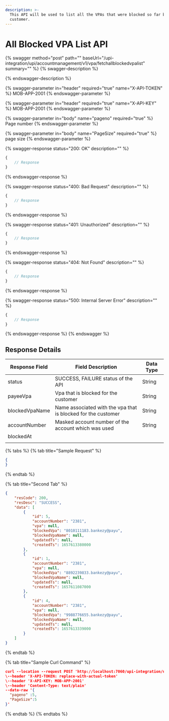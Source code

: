 ```yaml
---
description: >-
  This API will be used to list all the VPAs that were blocked so far by the
  customer.
---
```


# All Blocked VPA List API

{% swagger method="post" path="" baseUrl="/upi-integration/upi/accountmanagement/v1/vpa/fetchallblockedvpalist" summary="" %}
{% swagger-description %}

{% endswagger-description %}

{% swagger-parameter in="header" required="true" name="X-API-TOKEN" %}
MOB-APP-2001
{% endswagger-parameter %}

{% swagger-parameter in="header" required="true" name="X-API-KEY" %}
MOB-APP-2001
{% endswagger-parameter %}

{% swagger-parameter in="body" name="pageno" required="true" %}
Page number
{% endswagger-parameter %}

{% swagger-parameter in="body" name="PageSize" required="true" %}
page size
{% endswagger-parameter %}

{% swagger-response status="200: OK" description="" %}
```javascript
{
    // Response
}
```
{% endswagger-response %}

{% swagger-response status="400: Bad Request" description="" %}
```javascript
{
    // Response
}
```
{% endswagger-response %}

{% swagger-response status="401: Unauthorized" description="" %}
```javascript
{
    // Response
}
```
{% endswagger-response %}

{% swagger-response status="404: Not Found" description="" %}
```javascript
{
    // Response
}
```
{% endswagger-response %}

{% swagger-response status="500: Internal Server Error" description="" %}
```javascript
{
    // Response
}
```
{% endswagger-response %}
{% endswagger %}

## Response Details

| Response Field | Field Description                                             | Data Type |
| -------------- | ------------------------------------------------------------- | --------- |
| status         | SUCCESS, FAILURE status of the API                            | String    |
| payeeVpa       | Vpa that is blocked for the customer                          | String    |
| blockedVpaName | Name associated with the vpa that is blocked for the customer | String    |
| accountNumber  | Masked account number of the account which was used           | String    |
| blockedAt      |                                                               |           |
|                |                                                               |           |

{% tabs %}
{% tab title="Sample Request" %}
```json
{
}
```
{% endtab %}

{% tab title="Second Tab" %}
```json
{
    "resCode": 200,
    "resDesc": "SUCCESS",
    "data": [
        {
            "id": 5,
            "accountNumber": "2381",
            "vpa": null,
            "blockedVpa": "8010111183.bankezy@payu",
            "blockedVpaName": null,
            "updatedTs": null,
            "createdTs": 1657613380000
        },
        {
            "id": 1,
            "accountNumber": "2381",
            "vpa": null,
            "blockedVpa": "8892239833.bankezy@payu",
            "blockedVpaName": null,
            "updatedTs": null,
            "createdTs": 1657611087000
        },
        {
            "id": 4,
            "accountNumber": "2381",
            "vpa": null,
            "blockedVpa": "9988776655.bankezy@payu",
            "blockedVpaName": null,
            "updatedTs": null,
            "createdTs": 1657613339000
        }
    ]
}
```
{% endtab %}

{% tab title="Sample Curl Command" %}
```json
curl --location --request POST 'http://localhost:7060/upi-integration/upi/accountmanagement/v1/vpa/fetchallblockedvpalist' \
\--header 'X-API-TOKEN: replace-with-actual-token'
\--header 'X-API-KEY: MOB-APP-2001'
\--header 'Content-Type: text/plain'
--data-raw '{
  "pageno" :5,
  "PageSize":5
}'
```
{% endtab %}
{% endtabs %}
